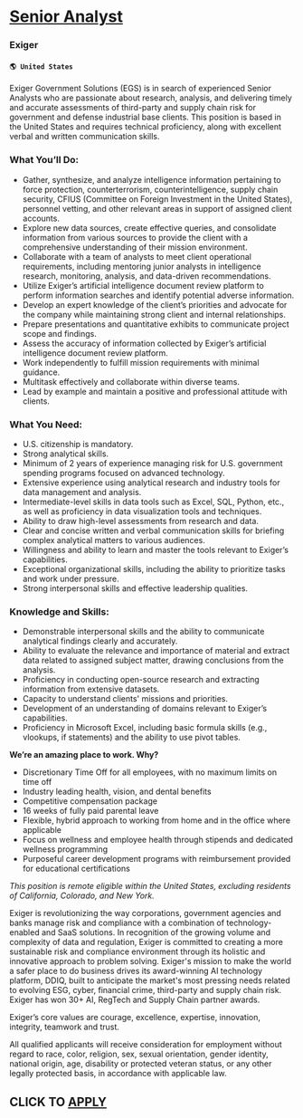 # [Senior Analyst](https://www.remotewlb.com/apply/senior-analyst-69279)  
### Exiger  
#### `🌎 United States`  

Exiger Government Solutions (EGS) is in search of experienced Senior Analysts who are passionate about research, analysis, and delivering timely and accurate assessments of third-party and supply chain risk for government and defense industrial base clients. This position is based in the United States and requires technical proficiency, along with excellent verbal and written communication skills.

### What You’ll Do:

  * Gather, synthesize, and analyze intelligence information pertaining to force protection, counterterrorism, counterintelligence, supply chain security, CFIUS (Committee on Foreign Investment in the United States), personnel vetting, and other relevant areas in support of assigned client accounts.
  * Explore new data sources, create effective queries, and consolidate information from various sources to provide the client with a comprehensive understanding of their mission environment.
  * Collaborate with a team of analysts to meet client operational requirements, including mentoring junior analysts in intelligence research, monitoring, analysis, and data-driven recommendations.
  * Utilize Exiger’s artificial intelligence document review platform to perform information searches and identify potential adverse information.
  * Develop an expert knowledge of the client’s priorities and advocate for the company while maintaining strong client and internal relationships.
  * Prepare presentations and quantitative exhibits to communicate project scope and findings.
  * Assess the accuracy of information collected by Exiger’s artificial intelligence document review platform.
  * Work independently to fulfill mission requirements with minimal guidance.
  * Multitask effectively and collaborate within diverse teams.
  * Lead by example and maintain a positive and professional attitude with clients.

### What You Need:

  * U.S. citizenship is mandatory.
  * Strong analytical skills.
  * Minimum of 2 years of experience managing risk for U.S. government spending programs focused on advanced technology.
  * Extensive experience using analytical research and industry tools for data management and analysis.
  * Intermediate-level skills in data tools such as Excel, SQL, Python, etc., as well as proficiency in data visualization tools and techniques.
  * Ability to draw high-level assessments from research and data.
  * Clear and concise written and verbal communication skills for briefing complex analytical matters to various audiences.
  * Willingness and ability to learn and master the tools relevant to Exiger’s capabilities.
  * Exceptional organizational skills, including the ability to prioritize tasks and work under pressure.
  * Strong interpersonal skills and effective leadership qualities.

### Knowledge and Skills:

  * Demonstrable interpersonal skills and the ability to communicate analytical findings clearly and accurately.
  * Ability to evaluate the relevance and importance of material and extract data related to assigned subject matter, drawing conclusions from the analysis.
  * Proficiency in conducting open-source research and extracting information from extensive datasets.
  * Capacity to understand clients' missions and priorities.
  * Development of an understanding of domains relevant to Exiger’s capabilities.
  * Proficiency in Microsoft Excel, including basic formula skills (e.g., vlookups, if statements) and the ability to use pivot tables.

**We’re an amazing place to work. Why?**

  * Discretionary Time Off for all employees, with no maximum limits on time off
  * Industry leading health, vision, and dental benefits
  * Competitive compensation package
  * 16 weeks of fully paid parental leave
  * Flexible, hybrid approach to working from home and in the office where applicable
  * Focus on wellness and employee health through stipends and dedicated wellness programming
  * Purposeful career development programs with reimbursement provided for educational certifications

_This position is remote eligible within the United States, excluding residents of California, Colorado, and New York._

Exiger is revolutionizing the way corporations, government agencies and banks manage risk and compliance with a combination of technology-enabled and SaaS solutions. In recognition of the growing volume and complexity of data and regulation, Exiger is committed to creating a more sustainable risk and compliance environment through its holistic and innovative approach to problem solving. Exiger's mission to make the world a safer place to do business drives its award-winning AI technology platform, DDIQ, built to anticipate the market's most pressing needs related to evolving ESG, cyber, financial crime, third-party and supply chain risk. Exiger has won 30+ AI, RegTech and Supply Chain partner awards.

Exiger’s core values are courage, excellence, expertise, innovation, integrity, teamwork and trust.

All qualified applicants will receive consideration for employment without regard to race, color, religion, sex, sexual orientation, gender identity, national origin, age, disability or protected veteran status, or any other legally protected basis, in accordance with applicable law.

  
## CLICK TO [APPLY](https://www.remotewlb.com/apply/senior-analyst-69279)

